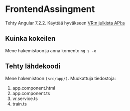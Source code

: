 # FrontendAssingment

Tehty Angular 7.2.2. Käyttää hyväkseen [VR:n julkista API:a](https://www.digitraffic.fi/rautatieliikenne/)

## Kuinka kokeilen

Mene hakemistoon ja anna komento ```ng s -o```

## Tehty lähdekoodi

Mene hakemistoon `(src/app/)`. Muokattuja tiedostoja:
1. app.component.html
2. app.component.ts
3. vr.service.ts
4. train.ts